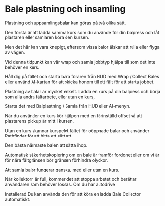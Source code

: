 # Bale plastning och insamling

  
  
Plastning och uppsamlingsbalar kan göras på två olika sätt.  
  
Den första är att ladda samma kurs som du använde för din balpress och låt plastaren eller samlaren köra den kursen.  
  
Men det här kan vara knepigt, eftersom vissa balor älskar att rulla eller flyga av vägen.  
  
Vid denna tidpunkt kan vår wrap och samla jobbtyp hjälpa till som det inte behöver en kurs.  
  
Håll dig på fältet och starta bara föraren från HUD med Wrap / Collect Bales eller använd AI-kartan för att skicka honom till ett fält för att starta jobbet.  
  


  
  
Plastning av balar är mycket enkelt. Ladda en kurs på din balpress och börja som alla andra fältarbete, eller utan en kurs,  
  
Starta det med Balplastning / Samla från HUD eller AI-menyn.  
  


  
  
När du använder en kurs kör hjälpen med en förinställd offset så att plastarens pickup är mitt i kursen.  
  
Utan en kurs skannar kurspelet fältet för oöppnade balar och använder Pathfinder för att hitta ett sätt att  
  
Den bästa närmaste balen att sätta ihop.  
  
Automatisk säkerhetskopiering om en bale är framför fordonet eller om vi är för nära fältgränsen bör gränsen förhindra olyckor.  
  


  
  
Att samla balor fungerar ganska, med eller utan en kurs.  
  
När kollektorn är full, kommer det att stoppa arbetet och berättar användaren som behöver lossas. Om du har autodrive  
  
Installerad Du kan använda den för att köra en ladda Bale Collector automatiskt.  
  


